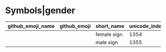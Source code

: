 # Symbols|gender

|github_emoji_name|github_emoji|short_name|unicode_index|
|---|---|---|---|
|||female sign|1354|
|||male sign|1355|

